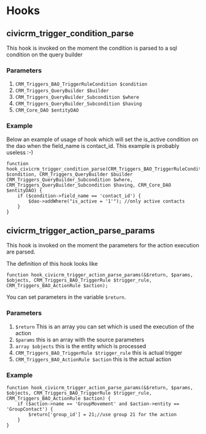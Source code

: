 # Hooks

## civicrm_trigger_condition_parse

This hook is invoked on the moment the condition is parsed to a sql condition on the query builder

### Parameters

1. `CRM_Triggers_BAO_TriggerRuleCondition $condition`
2. `CRM_Triggers_QueryBuilder $builder`
3. `CRM_Triggers_QueryBuilder_Subcondition $where`
4. `CRM_Triggers_QueryBuilder_Subcondition $having`
5. `CRM_Core_DAO $entityDAO` 

### Example

Below an example of usage of hook which will set the is_active condition on the dao when the field_name is contact_id. This example is probably useless :-)

    function hook_civicrm_trigger_condition_parse(CRM_Triggers_BAO_TriggerRuleCondition $condition, CRM_Triggers_QueryBuilder $builder CRM_Triggers_QueryBuilder_Subcondition $where, CRM_Triggers_QueryBuilder_Subcondition $having, CRM_Core_DAO $entityDAO) {
        if ($condition->field_name == 'contact_id') {
            $dao->addWhere("is_active = '1'"); //only active contacts
        }
    }

## civicrm_trigger_action_parse_params

This hook is invoked on the moment the parameters for the action execution are parsed.

The definition of this hook looks like
    
    function hook_civicrm_trigger_action_parse_params(&$return, $params, $objects, CRM_Triggers_BAO_TriggerRule $trigger_rule, CRM_Triggers_BAO_ActionRule $action);

You can set parameters in the variable `$return`.

### Parameters

1. `$return` This is an array you can set which is used the execution of the action
2. `$params` this is an array with the source parameters
3. `array $objects` this is the entity which is processed
4. `CRM_Triggers_BAO_TriggerRule $trigger_rule` this is actual trigger
5. `CRM_Triggers_BAO_ActionRule $action` this is the actual action

### Example

    function hook_civicrm_trigger_action_parse_params(&$return, $params, $objects, CRM_Triggers_BAO_TriggerRule $trigger_rule, CRM_Triggers_BAO_ActionRule $action) {
        if ($action->name == 'GroupMovement' and $action->entity == 'GroupContact') {
            $return['group_id'] = 21;//use group 21 for the action
        }
    }